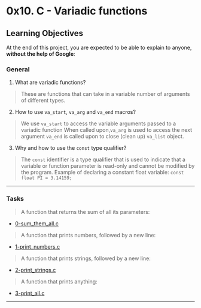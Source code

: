 # 0x10. C - Variadic functions

## Learning Objectives

At the end of this project, you are expected to be able to explain to anyone, **without the help of Google**:

### General

1. What are variadic functions?
> These are functions that can take in a variable number of arguments of different types.
2. How to use `va_start`, `va_arg` and `va_end` macros?
> We use `va_start` to access the variable arguments passed to a variadic function
> When called upon,`va_arg` is used to access the next argument
> `va_end` is called upon to close (clean up) `va_list` object.
3. Why and how to use the `const` type qualifier?
> The `const` identifier is a type qualifier that is used to indicate that a variable or function parameter is read-only and cannot be modified by the program.
> Example of declaring a constant float variable:
> `const float PI = 3.14159;`
---
### Tasks

> A function that returns the sum of all its parameters:
- [0-sum\_them\_all.c](https://github.com/Jarabi/alx-low_level_programming/blob/main/0x10-variadic_functions/0-sum_them_all.c)
> A function that prints numbers, followed by a new line:
- [1-print\_numbers.c](https://github.com/Jarabi/alx-low_level_programming/blob/main/0x10-variadic_functions/1-print_numbers.c)
> A function that prints strings, followed by a new line:
- [2-print\_strings.c](https://github.com/Jarabi/alx-low_level_programming/blob/main/0x10-variadic_functions/2-print_strings.c)
> A function that prints anything:
- [3-print\_all.c](https://github.com/Jarabi/alx-low_level_programming/blob/main/0x10-variadic_functions/3-print_all.c)
---
